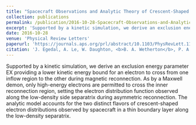 ```yaml
---
title: "Spacecraft Observations and Analytic Theory of Crescent-Shaped Electron Distributions in Asymmetric Magnetic Reconnection"
collection: publications
permalink: /publication/2016-10-28-Spacecraft-Observations-and-Analytic-Theory-of-Crescent-Shaped
excerpt: 'Supported by a kinetic simulation, we derive an exclusion energy parameter EX providing a lower kinetic energy bound for an electron to cross from one inflow region to the other during magnetic reconnection. As by a Maxwell demon, only high-energy electrons are permitted to cross the inner reconnection region, setting the electron distribution function observed along the low-density side separatrix during asymmetric reconnection. The analytic model accounts for the two distinct flavors of crescent-shaped electron distributions observed by spacecraft in a thin boundary layer along the low-density separatrix.'
date: 2016-10-28
venue: 'Physical Review Letters'
paperurl: 'https://journals.aps.org/prl/abstract/10.1103/PhysRevLett.117.185101'
citation: 'J. Egedal, A. Le, W. Daughton, <b>B. A. Wetherton</b>, P. A. Cassak, L.-J. Chen, B. Lavraud, R. B. Torbert, J. Dorelli, D. J. Gershman, and L. A. Avanov. Spacecraft observations and analytic theory of crescent-shaped electron distributions in asymmetric magnetic reconnection. Physical Review Letters. 2016.'
---
```

Supported by a kinetic simulation, we derive an exclusion energy parameter EX providing a lower kinetic energy bound for an electron to cross from one inflow region to the other during magnetic reconnection. As by a Maxwell demon, only high-energy electrons are permitted to cross the inner reconnection region, setting the electron distribution function observed along the low-density side separatrix during asymmetric reconnection. The analytic model accounts for the two distinct flavors of crescent-shaped electron distributions observed by spacecraft in a thin boundary layer along the low-density separatrix.
  